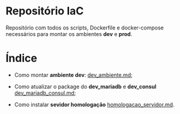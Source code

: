 # Repositório IaC

Repositório com todos os scripts, Dockerfile e docker-compose necessários para montar os ambientes **dev** e **prod**.

# Índice

* Como montar **ambiente dev**: [dev_ambiente.md](dev_ambiente.md);

* Como atualizar o package do **dev_mariadb** e **dev_consul** [dev_mariadb_consul.md](dev_mariadb_consul.md);

* Como instalar **sevidor homologação** [homologacao_servidor.md](homologacao_servidor.md).


